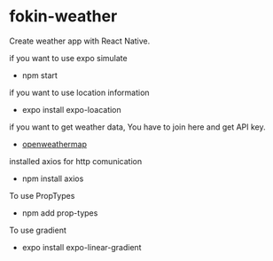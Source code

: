 # fokin-weather

Create weather app with React Native.

if you want to use expo simulate
- npm start

if you want to use location information
- expo install expo-loacation

if you want to get weather data, You have to join here and get API key. 
- [openweathermap](https://openweathermap.org/)

installed axios for http comunication
- npm install axios

To use PropTypes
- npm add prop-types

To use gradient
- expo install expo-linear-gradient 
